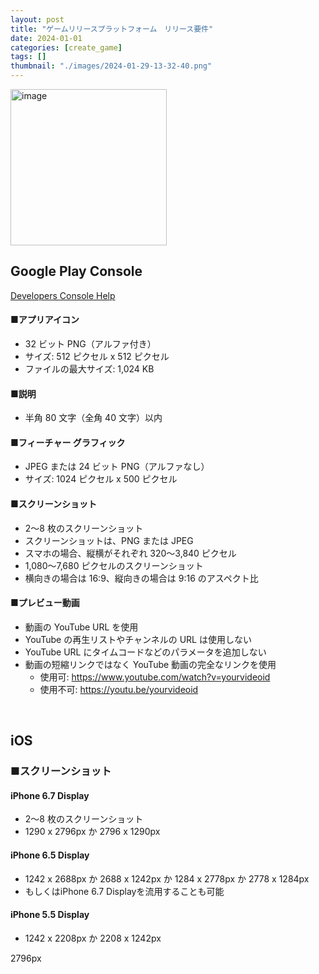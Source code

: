 ```yaml
---
layout: post
title: "ゲームリリースプラットフォーム　リリース要件"
date: 2024-01-01
categories: [create_game]
tags: []
thumbnail: "./images/2024-01-29-13-32-40.png"
---
```


<img src="{{ './images/2024-01-29-13-32-40.png' }}" alt="image" width="250" class="center-image"/>
  

<br>

## Google Play Console
[Developers Console Help](https://support.google.com/googleplay/android-developer/answer/9866151?hl=ja#zippy=%2C%E7%B0%A1%E5%8D%98%E3%81%AA%E8%AA%AC%E6%98%8E)
#### ■アプリアイコン
- 32 ビット PNG（アルファ付き）  
- サイズ: 512 ピクセル x 512 ピクセル  
- ファイルの最大サイズ: 1,024 KB  
  

#### ■説明
- 半角 80 文字（全角 40 文字）以内  

#### ■フィーチャー グラフィック
- JPEG または 24 ビット PNG（アルファなし）
- サイズ: 1024 ピクセル x 500 ピクセル


#### ■スクリーンショット
- 2～8 枚のスクリーンショット
- スクリーンショットは、PNG または JPEG
- スマホの場合、縦横がそれぞれ 320～3,840 ピクセル
- 1,080～7,680 ピクセルのスクリーンショット
- 横向きの場合は 16:9、縦向きの場合は 9:16 のアスペクト比


#### ■プレビュー動画
- 動画の YouTube URL を使用
- YouTube の再生リストやチャンネルの URL は使用しない
- YouTube URL にタイムコードなどのパラメータを追加しない
- 動画の短縮リンクではなく YouTube 動画の完全なリンクを使用  
  - 使用可: https://www.youtube.com/watch?v=yourvideoid  
  - 使用不可: https://youtu.be/yourvideoid  
  
  
<br>
  
## iOS

### ■スクリーンショット
#### iPhone 6.7 Display
- 2～8 枚のスクリーンショット
- 1290 x 2796px か 2796 x 1290px

#### iPhone 6.5 Display
- 1242 x 2688px か 2688 x 1242px か 1284 x 2778px か 2778 x 1284px
- もしくはiPhone 6.7 Displayを流用することも可能

#### iPhone 5.5 Display
- 1242 x 2208px か 2208 x 1242px



2796px

